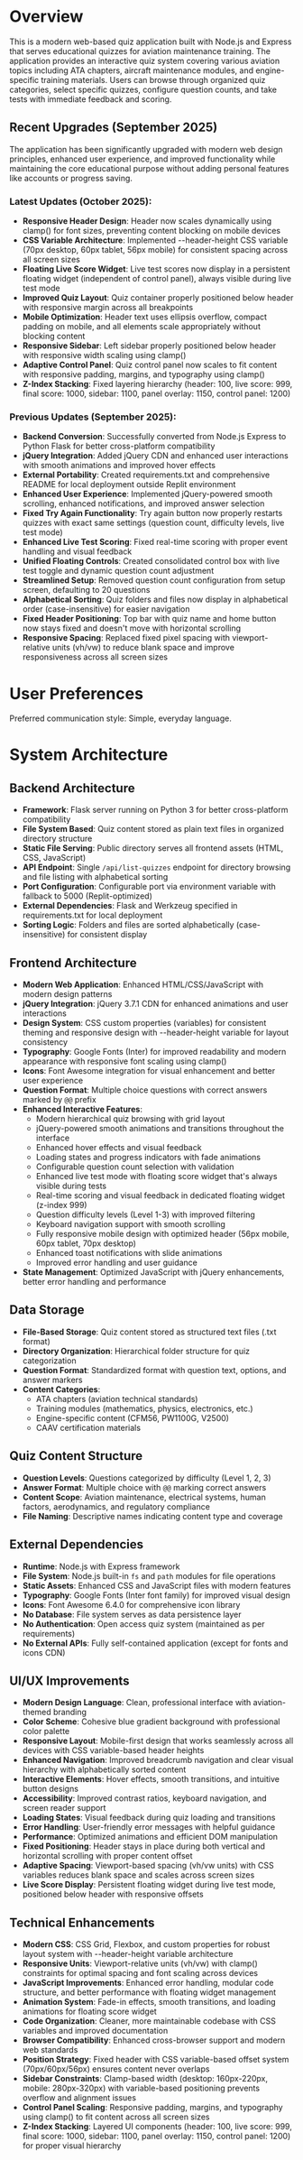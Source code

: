# Overview

This is a modern web-based quiz application built with Node.js and Express that serves educational quizzes for aviation maintenance training. The application provides an interactive quiz system covering various aviation topics including ATA chapters, aircraft maintenance modules, and engine-specific training materials. Users can browse through organized quiz categories, select specific quizzes, configure question counts, and take tests with immediate feedback and scoring.

## Recent Upgrades (September 2025)
The application has been significantly upgraded with modern web design principles, enhanced user experience, and improved functionality while maintaining the core educational purpose without adding personal features like accounts or progress saving.

### Latest Updates (October 2025):
- **Responsive Header Design**: Header now scales dynamically using clamp() for font sizes, preventing content blocking on mobile devices
- **CSS Variable Architecture**: Implemented --header-height CSS variable (70px desktop, 60px tablet, 56px mobile) for consistent spacing across all screen sizes
- **Floating Live Score Widget**: Live test scores now display in a persistent floating widget (independent of control panel), always visible during live test mode
- **Improved Quiz Layout**: Quiz container properly positioned below header with responsive margin across all breakpoints
- **Mobile Optimization**: Header text uses ellipsis overflow, compact padding on mobile, and all elements scale appropriately without blocking content
- **Responsive Sidebar**: Left sidebar properly positioned below header with responsive width scaling using clamp()
- **Adaptive Control Panel**: Quiz control panel now scales to fit content with responsive padding, margins, and typography using clamp()
- **Z-Index Stacking**: Fixed layering hierarchy (header: 100, live score: 999, final score: 1000, sidebar: 1100, panel overlay: 1150, control panel: 1200)

### Previous Updates (September 2025):
- **Backend Conversion**: Successfully converted from Node.js Express to Python Flask for better cross-platform compatibility
- **jQuery Integration**: Added jQuery CDN and enhanced user interactions with smooth animations and improved hover effects
- **External Portability**: Created requirements.txt and comprehensive README for local deployment outside Replit environment
- **Enhanced User Experience**: Implemented jQuery-powered smooth scrolling, enhanced notifications, and improved answer selection
- **Fixed Try Again Functionality**: Try again button now properly restarts quizzes with exact same settings (question count, difficulty levels, live test mode)
- **Enhanced Live Test Scoring**: Fixed real-time scoring with proper event handling and visual feedback
- **Unified Floating Controls**: Created consolidated control box with live test toggle and dynamic question count adjustment
- **Streamlined Setup**: Removed question count configuration from setup screen, defaulting to 20 questions
- **Alphabetical Sorting**: Quiz folders and files now display in alphabetical order (case-insensitive) for easier navigation
- **Fixed Header Positioning**: Top bar with quiz name and home button now stays fixed and doesn't move with horizontal scrolling
- **Responsive Spacing**: Replaced fixed pixel spacing with viewport-relative units (vh/vw) to reduce blank space and improve responsiveness across all screen sizes

# User Preferences

Preferred communication style: Simple, everyday language.

# System Architecture

## Backend Architecture
- **Framework**: Flask server running on Python 3 for better cross-platform compatibility
- **File System Based**: Quiz content stored as plain text files in organized directory structure
- **Static File Serving**: Public directory serves all frontend assets (HTML, CSS, JavaScript)
- **API Endpoint**: Single `/api/list-quizzes` endpoint for directory browsing and file listing with alphabetical sorting
- **Port Configuration**: Configurable port via environment variable with fallback to 5000 (Replit-optimized)
- **External Dependencies**: Flask and Werkzeug specified in requirements.txt for local deployment
- **Sorting Logic**: Folders and files are sorted alphabetically (case-insensitive) for consistent display

## Frontend Architecture
- **Modern Web Application**: Enhanced HTML/CSS/JavaScript with modern design patterns
- **jQuery Integration**: jQuery 3.7.1 CDN for enhanced animations and user interactions
- **Design System**: CSS custom properties (variables) for consistent theming and responsive design with --header-height variable for layout consistency
- **Typography**: Google Fonts (Inter) for improved readability and modern appearance with responsive font scaling using clamp()
- **Icons**: Font Awesome integration for visual enhancement and better user experience
- **Question Format**: Multiple choice questions with correct answers marked by `@@` prefix
- **Enhanced Interactive Features**: 
  - Modern hierarchical quiz browsing with grid layout
  - jQuery-powered smooth animations and transitions throughout the interface
  - Enhanced hover effects and visual feedback
  - Loading states and progress indicators with fade animations
  - Configurable question count selection with validation
  - Enhanced live test mode with floating score widget that's always visible during tests
  - Real-time scoring and visual feedback in dedicated floating widget (z-index 999)
  - Question difficulty levels (Level 1-3) with improved filtering
  - Keyboard navigation support with smooth scrolling
  - Fully responsive mobile design with optimized header (56px mobile, 60px tablet, 70px desktop)
  - Enhanced toast notifications with slide animations
  - Improved error handling and user guidance
- **State Management**: Optimized JavaScript with jQuery enhancements, better error handling and performance

## Data Storage
- **File-Based Storage**: Quiz content stored as structured text files (.txt format)
- **Directory Organization**: Hierarchical folder structure for quiz categorization
- **Question Format**: Standardized format with question text, options, and answer markers
- **Content Categories**: 
  - ATA chapters (aviation technical standards)
  - Training modules (mathematics, physics, electronics, etc.)
  - Engine-specific content (CFM56, PW1100G, V2500)
  - CAAV certification materials

## Quiz Content Structure
- **Question Levels**: Questions categorized by difficulty (Level 1, 2, 3)
- **Answer Format**: Multiple choice with `@@` marking correct answers
- **Content Scope**: Aviation maintenance, electrical systems, human factors, aerodynamics, and regulatory compliance
- **File Naming**: Descriptive names indicating content type and coverage

## External Dependencies
- **Runtime**: Node.js with Express framework
- **File System**: Node.js built-in `fs` and `path` modules for file operations
- **Static Assets**: Enhanced CSS and JavaScript files with modern features
- **Typography**: Google Fonts (Inter font family) for improved visual design
- **Icons**: Font Awesome 6.4.0 for comprehensive icon library
- **No Database**: File system serves as data persistence layer
- **No Authentication**: Open access quiz system (maintained as per requirements)
- **No External APIs**: Fully self-contained application (except for fonts and icons CDN)

## UI/UX Improvements
- **Modern Design Language**: Clean, professional interface with aviation-themed branding
- **Color Scheme**: Cohesive blue gradient background with professional color palette
- **Responsive Layout**: Mobile-first design that works seamlessly across all devices with CSS variable-based header heights
- **Enhanced Navigation**: Improved breadcrumb navigation and clear visual hierarchy with alphabetically sorted content
- **Interactive Elements**: Hover effects, smooth transitions, and intuitive button designs
- **Accessibility**: Improved contrast ratios, keyboard navigation, and screen reader support
- **Loading States**: Visual feedback during quiz loading and transitions
- **Error Handling**: User-friendly error messages with helpful guidance
- **Performance**: Optimized animations and efficient DOM manipulation
- **Fixed Positioning**: Header stays in place during both vertical and horizontal scrolling with proper content offset
- **Adaptive Spacing**: Viewport-based spacing (vh/vw units) with CSS variables reduces blank space and scales across screen sizes
- **Live Score Display**: Persistent floating widget during live test mode, positioned below header with responsive offsets

## Technical Enhancements
- **Modern CSS**: CSS Grid, Flexbox, and custom properties for robust layout system with --header-height variable architecture
- **Responsive Units**: Viewport-relative units (vh/vw) with clamp() constraints for optimal spacing and font scaling across devices
- **JavaScript Improvements**: Enhanced error handling, modular code structure, and better performance with floating widget management
- **Animation System**: Fade-in effects, smooth transitions, and loading animations for floating score widget
- **Code Organization**: Cleaner, more maintainable codebase with CSS variables and improved documentation
- **Browser Compatibility**: Enhanced cross-browser support and modern web standards
- **Position Strategy**: Fixed header with CSS variable-based offset system (70px/60px/56px) ensures content never overlaps
- **Sidebar Constraints**: Clamp-based width (desktop: 160px-220px, mobile: 280px-320px) with variable-based positioning prevents overflow and alignment issues
- **Control Panel Scaling**: Responsive padding, margins, and typography using clamp() to fit content across all screen sizes
- **Z-Index Stacking**: Layered UI components (header: 100, live score: 999, final score: 1000, sidebar: 1100, panel overlay: 1150, control panel: 1200) for proper visual hierarchy
